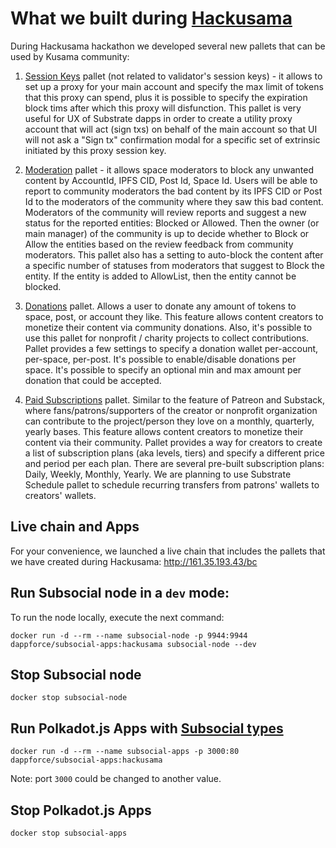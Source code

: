 # What we built during [Hackusama](https://hackusama.devpost.com/)

During Hackusama hackathon we developed several new pallets that can be used by Kusama community:

1. [Session Keys](./pallets/session-keys) pallet (not related to validator's session keys) - it allows to set up a proxy for your main account and specify the max limit of tokens that this proxy can spend, plus it is possible to specify the expiration block tims after which this proxy will disfunction. This pallet is very useful for UX of Substrate dapps in order to create a utility proxy account that will act (sign txs) on behalf of the main account so that UI will not ask a "Sign tx" confirmation modal for a specific set of extrinsic initiated by this proxy session key.

2. [Moderation](./pallets/moderation) pallet - it allows space moderators to block any unwanted content by AccountId, IPFS CID, Post Id, Space Id. Users will be able to report to community moderators the bad content by its IPFS CID or Post Id to the moderators of the community where they saw this bad content. Moderators of the community will review reports and suggest a new status for the reported entities: Blocked or Allowed. Then the owner (or main manager) of the community is up to decide whether to Block or Allow the entities based on the review feedback from community moderators. This pallet also has a setting to auto-block the content after a specific number of statuses from moderators that suggest to Block the entity. If the entity is added to AllowList, then the entity cannot be blocked.

3. [Donations](./pallets/donations) pallet. Allows a user to donate any amount of tokens to space, post, or account they like. This feature allows content creators to monetize their content via community donations. Also, it's possible to use this pallet for nonprofit / charity projects to collect contributions. Pallet provides a few settings to specify a donation wallet per-account, per-space, per-post. It's possible to enable/disable donations per space. It's possible to specify an optional min and max amount per donation that could be accepted.

4. [Paid Subscriptions](./pallets/subscriptions) pallet. Similar to the feature of Patreon and Substack, where fans/patrons/supporters of the creator or nonprofit organization can contribute to the project/person they love on a monthly, quarterly, yearly bases. This feature allows content creators to monetize their content via their community. Pallet provides a way for creators to create a list of subscription plans (aka levels, tiers) and specify a different price and period per each plan. There are several pre-built subscription plans: Daily, Weekly, Monthly, Yearly. We are planning to use Substrate Schedule pallet to schedule recurring transfers from patrons' wallets to creators' wallets.

## Live chain and Apps

For your convenience, we launched a live chain that includes the pallets that we have created during Hackusama:
http://161.35.193.43/bc

## Run Subsocial node in a `dev` mode:

To run the node locally, execute the next command:

```
docker run -d --rm --name subsocial-node -p 9944:9944 dappforce/subsocial-apps:hackusama subsocial-node --dev
```

## Stop Subsocial node

```
docker stop subsocial-node
```

## Run Polkadot.js Apps with [Subsocial types](./types.json)

```
docker run -d --rm --name subsocial-apps -p 3000:80 dappforce/subsocial-apps:hackusama
```

Note: port `3000` could be changed to another value.

## Stop Polkadot.js Apps

```
docker stop subsocial-apps
```
